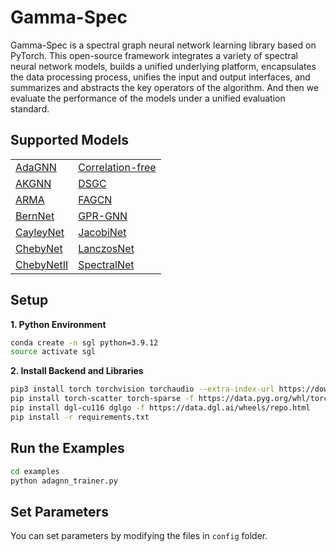 # Gamma-Spec
Gamma-Spec is a spectral graph neural network learning library based on PyTorch. This open-source framework integrates a variety of spectral neural network models, builds a unified underlying platform, encapsulates the data processing process, unifies the input and output interfaces, and summarizes and abstracts the key operators of the algorithm. And then we evaluate the performance of the models under a unified evaluation standard.

<!-- <p align="center">
    <img src="https://raw.githubusercontent.com/liuyang-tian/Spectral-GNN-Library/master/Overall%20Architecture.png" width="600">
    <br>
    <b>Figure</b>: Gamma-Spec Overall Architecture
</p> -->

## Supported Models
<table>
    <tr>
        <td><a href="https://arxiv.org/abs/2104.12840">AdaGNN</a></td>
        <td> <a href="https://arxiv.org/abs/2112.07160">Correlation-free</a></td>
    </tr>
    <tr>
        <td><a href="https://arxiv.org/abs/2112.04575">AKGNN</a></td>
        <td><a href="https://arxiv.org/abs/1909.12038">DSGC</a></td>
    </tr>
    <tr>
        <td><a href="https://arxiv.org/abs/1901.01343">ARMA</a></td>
        <td><a href="https://arxiv.org/abs/2101.00797">FAGCN</a></td>
    </tr>
    <tr>
        <td><a href="https://arxiv.org/abs/2106.10994">BernNet</a></td>
        <td><a href="https://arxiv.org/abs/2006.07988">GPR-GNN</a></td>
    </tr>
    <tr>
        <td><a href="https://arxiv.org/abs/1705.07664">CayleyNet</a></td>
        <td><a href="https://arxiv.org/abs/2205.11172">JacobiNet</a></td>
    </tr>
    <tr>
        <td><a href="https://arxiv.org/abs/1606.09375">ChebyNet</a></td>
        <td><a href="https://arxiv.org/abs/1901.01484">LanczosNet</a></td>
    </tr>
    <tr>
        <td><a href="https://arxiv.org/abs/2202.03580">ChebyNetII</a></td>
        <td><a href="https://arxiv.org/abs/1312.6203">SpectralNet</a></td>
    </tr>
</table>


## Setup

**1. Python Environment**
```bash
conda create -n sgl python=3.9.12
source activate sgl
```
**2. Install Backend and Libraries**
```bash
pip3 install torch torchvision torchaudio --extra-index-url https://download.pytorch.org/whl/cu116
pip install torch-scatter torch-sparse -f https://data.pyg.org/whl/torch-1.13.0+cu116.html
pip install dgl-cu116 dglgo -f https://data.dgl.ai/wheels/repo.html
pip install -r requirements.txt
```


## Run the Examples

```bash
cd examples
python adagnn_trainer.py
```

## Set Parameters
You can set parameters by modifying the files in `config` folder.
